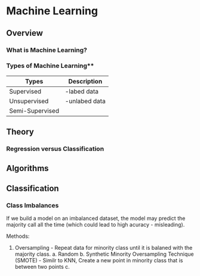 
# Machine Learning

## Overview

### What is Machine Learning?


### Types of Machine Learning**
|  Types         |  Description      |
|----------------|------------------|
|Supervised      |-labed data      |
|Unsupervised    | -unlabed data   |
|Semi-Supervised |                 |
  
## Theory

### Regression versus Classification


## Algorithms


## Classification

### Class Imbalances

If we build a model on an imbalanced dataset, the model may predict the majority call all the time (which could lead to high acuracy - misleading). 

Methods:
1. Oversampling - Repeat data for minority class until it is balaned with the majority class. 
	a. Random
	b. Synthetic Minority Oversampling Technique (SMOTE) - Similr to KNN, Create a new point in minority class that is between two points
	c. 
<!--stackedit_data:
eyJoaXN0b3J5IjpbMTYzOTc4MDM0OCw3MjQ2NjczNzMsMTE1OT
QzMzIxOSw2Mzk3Njk3NjcsMzMxNTU4Njk2XX0=
-->